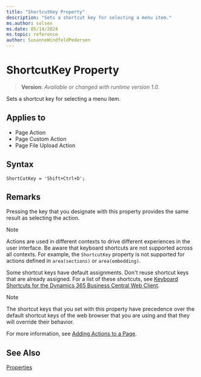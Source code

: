 ```yaml
---
title: "ShortcutKey Property"
description: "Sets a shortcut key for selecting a menu item."
ms.author: solsen
ms.date: 05/14/2024
ms.topic: reference
author: SusanneWindfeldPedersen
---
```

[//]: # (START>DO_NOT_EDIT)
[//]: # (IMPORTANT:Do not edit any of the content between here and the END>DO_NOT_EDIT.)
[//]: # (Any modifications should be made in the .xml files in the ModernDev repo.)
# ShortcutKey Property
> **Version**: _Available or changed with runtime version 1.0._

Sets a shortcut key for selecting a menu item.

## Applies to
-   Page Action
-   Page Custom Action
-   Page File Upload Action

[//]: # (IMPORTANT: END>DO_NOT_EDIT)


## Syntax

```AL
ShortCutKey = 'Shift+Ctrl+D';
```

## Remarks

Pressing the key that you designate with this property provides the same result as selecting the action.  

> [!NOTE]  
> Actions are used in different contexts to drive different experiences in the user interface. Be aware that keyboard shortcuts are not supported across all contexts. For example, the `ShortcutKey` property is not supported for actions defined in `area(sections)` or `area(embedding)`.

Some shortcut keys have default assignments. Don't reuse shortcut keys that are already assigned. For a list of these shortcuts, see [Keyboard Shortcuts for the Dynamics 365 Business Central Web Client](/dynamics365/business-central/keyboard-shortcuts). 

> [!NOTE]  
> The shortcut keys that you set with this property have precedence over the default shortcut keys of the web browser that you are using and that they will override their behavior.

For more information, see [Adding Actions to a Page](../devenv-adding-actions-to-a-page.md).
  
## See Also

[Properties](devenv-properties.md)
